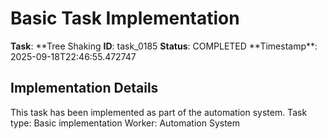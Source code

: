 # Basic Task Implementation

**Task**: **Tree Shaking
**ID**: task_0185
**Status**: COMPLETED
**Timestamp\*\*: 2025-09-18T22:46:55.472747

## Implementation Details

This task has been implemented as part of the automation system.
Task type: Basic implementation
Worker: Automation System
